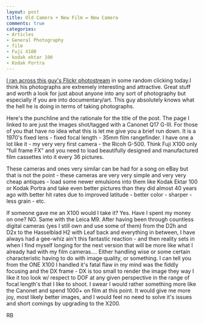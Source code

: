 ```yaml
---
layout: post
title: Old Camera + New Film = New Camera
comments: true
categories:
- Articles
- General Photography
- film
- Fuji X100
- kodak ektar 100
- Kodak Portra
---
```

<a href="http://www.flickr.com/photos/milkieroad/tags/canonetql17giii/">I ran across this guy's Flickr photostream</a> in some random clicking today.I think his photographs are extremely interesting and attractive. Great stuff and worth a look for just about anyone into any sort of photography but especially if you are into documentary/art. This guy absolutely knows what the hell he is doing in terms of taking photographs.

Here's the punchline and the rationale for the title of the post. The page I linked to are just the images shot/tagged with a Canonet Q17 G-III. For those of you that have no idea what this is let me give you a brief run down. It is a 1970's fixed lens - fixed focal length - 35mm film rangefinder. I have one a lot like it - my very very first camera - the Ricoh G-500. Think Fuji X100 only "full frame FX" and you need to load beautifully designed and manufactured film cassettes into it every 36 pictures.

These cameras and ones very similar can be had for a song on eBay but that is not the point - these cameras are very very simple and very very cheap antiques - load some newer emulsions into them like Kodak Ektar 100 or Kodak Portra and take even better pictures than they did almost 40 years ago with better hit rates due to improved latitude - better color - sharper - less grain - etc.

If someone gave me an X100 would I take it? Yes. Have I spent my money on one? NO. Same with the Leica M9. After having been through countless digital cameras (yes I still own and use some of them) from the D2h and D2x to the Hasselblad H2 with Leaf back and everything in between, I have always had a gee-whiz ain't this fantastic reaction - and then reality sets in when I find myself longing for the next version that will be more like what I already had with my film cameras.... Either handling wise or some certain characteristic having to do with image quality, or something. I can tell you from the ONE X100 I handled it's fatal flaw in my mind was the fiddly focusing and the DX frame - DX is too small to render the image they way I like it too look w/ respect to DOF at any given perspective in the range of focal length's that I like to shoot. I swear I would rather something more like the Canonet and spend 1000+ on film at this point. It would give me more joy, most likely better images, and I would feel no need to solve it's issues and short comings by upgrading to the X200.

RB